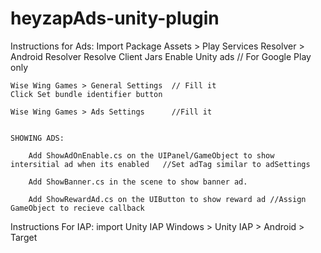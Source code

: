 # heyzapAds-unity-plugin

Instructions for Ads:
	Import Package
	Assets > Play Services Resolver > Android Resolver  Resolve Client Jars
	Enable Unity ads   // For Google Play only
	
	Wise Wing Games > General Settings  // Fill it
	Click Set bundle identifier button
	
	Wise Wing Games > Ads Settings      //Fill it
	
	
	SHOWING ADS:
	
		Add ShowAdOnEnable.cs on the UIPanel/GameObject to show intersitial ad when its enabled   //Set adTag similar to adSettings 
	
		Add ShowBanner.cs in the scene to show banner ad.
	
		Add ShowRewardAd.cs on the UIButton to show reward ad //Assign GameObject to recieve callback 
		
Instructions For IAP:
	import Unity IAP
	Windows > Unity IAP > Android > Target